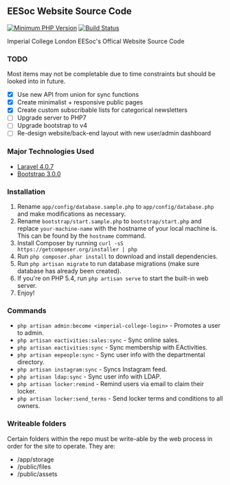 ## EESoc Website Source Code

[![Minimum PHP Version](https://img.shields.io/badge/php-%3E%3D%205.5-8892BF.svg)](https://php.net/)
[![Build Status](https://travis-ci.org/hsed/eesoc-website.svg?branch=master)](https://travis-ci.org/hsed/eesoc-website)

Imperial College London EESoc's Offical Website Source Code

### TODO

Most items may not be completable due to time constraints but should be looked into in future.
- [X] Use new API from union for sync functions
- [X] Create minimalist + responsive public pages
- [X] Create custom subscribable lists for categorical newsletters
- [ ] Upgrade server to PHP7
- [ ] Upgrade bootstrap to v4
- [ ] Re-design website/back-end layout with new user/admin dashboard

### Major Technologies Used
* [Laravel 4.0.7](http://laravel.com/)
* [Bootstrap 3.0.0](http://getbootstrap.com/)

### Installation
1. Rename `app/config/database.sample.php` to `app/config/database.php` and make modifications as necessary.
2. Rename `bootstrap/start.sample.php` to `bootstrap/start.php` and replace `your-machine-name` with the hostname of your local machine is. This can be found by the `hostname` command.
3. Install Composer by running `curl -sS https://getcomposer.org/installer | php`
4. Run `php composer.phar install` to download and install dependencies.
5. Run `php artisan migrate` to run database migrations (make sure database has already been created).
6. If you're on PHP 5.4, run `php artisan serve` to start the built-in web server.
7. Enjoy!

### Commands

- `php artisan admin:become <imperial-college-login>` - Promotes a user to admin.
- `php artisan eactivities:sales:sync` - Sync online sales.
- `php artisan eactivities:sync` - Sync membership with EActivities.
- `php artisan eepeople:sync` - Sync user info with the departmental directory.
- `php artisan instagram:sync` - Syncs Instagram feed.
- `php artisan ldap:sync` - Sync user info with LDAP.
- `php artisan locker:remind` - Remind users via email to claim their locker.
- `php artisan locker:send_terms` - Send locker terms and conditions to all owners.

### Writeable folders

Certain folders within the repo must be write-able by the web process in order for the site to operate. They are:
- /app/storage
- /public/files
- /public/assets 

